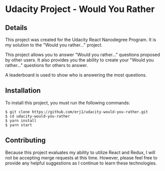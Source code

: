 # Udacity Project - Would You Rather

## Details

This project was created for the Udacity React Nanodegree Program.  It is my solution
to the "Would you rather..." project.

This project allows you to answer "Would you rather..." questions proposed by other users.  It also
provides you the ability to create your "Would you rather..." questions for others to answer.

A leaderboard is used to show who is answering the most questions.

## Installation

To install this project, you must run the following commands:

```
$ git clone https://github.com/erj1/udacity-would-you-rather.git
$ cd udacity-would-you-rather
$ yarn install
$ yarn start
```

## Contributing

Because this project evaluates my ability to utilize React and Redux, I will not be accepting merge
requests at this time.  However, please feel free to provide any helpful suggestions as I continue
to learn these technologies.
